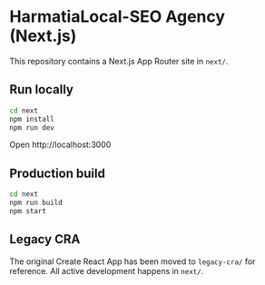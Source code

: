 # HarmatiaLocal-SEO Agency (Next.js)

This repository contains a Next.js App Router site in `next/`.

## Run locally

```bash
cd next
npm install
npm run dev
```

Open http://localhost:3000

## Production build

```bash
cd next
npm run build
npm start
```

## Legacy CRA

The original Create React App has been moved to `legacy-cra/` for reference. All active development happens in `next/`.

